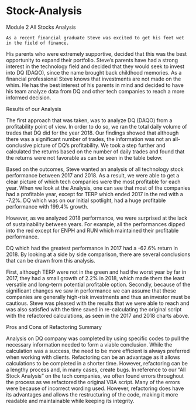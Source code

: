 # Stock-Analysis
Module 2
All Stocks Analysis

	As a recent financial graduate Steve was excited to get his feet wet in the field of finance. 
  His parents who were extremely supportive, decided that this was the best opportunity to 
expand their portfolio. Steve’s parents have had a strong interest in the technology field and 
decided that they would seek to invest into DQ (DAQO), since the name brought back childhood 
memories. As a financial professional Steve knows that investments are not made on the whim. 
He has the best interest of his parents in mind and decided to have his team analyze data from 
DQ and other tech companies to reach a more informed decision.

Results of our Analysis

The first approach that was taken, was to analyze DQ (DAQO) from a profitability point of view.
 In order to do so, we ran the total daily volume of trades that DQ did for the year 2018. 
Our findings showed that although there was a significant number of trades, the information was not
an all-conclusive picture of DQ’s profitability. We took a step further 
and calculated the returns based on the number of daily trades and found that the returns were 
not favorable as can be seen in the table below.
 


Based on the outcomes, Steve wanted an analysis of all technology stock performance 
between 2017 and 2018. As a result, we were able to get a clear picture of which tech 
companies were the most profitable for each year. When we look at the Analysis, one can see 
that most of the companies had a profitable year, except for TERP which ended 2017 in the red 
with a -7.2%. DQ which was on our Initial spotlight, had a huge profitable performance with 
199.4% growth.

 

However, as we analyzed 2018 performance, we were surprised at the lack of sustainability 
between years. For example, all the performances dipped into the red except for ENPH and RUN 
which maintained their profitable performance. 

 

DQ which had the greatest performance in 2017 had a -62.6% return in 2018. By looking at a side
by side comparison, there are several conclusions that can be drawn from this analysis. 
 
First, although TERP were not in the green and had the worst year by far in 2017, they 
had a small growth of 2.2% in 2018, which made them the least versatile and long-term 
potential profitable option. Secondly, because of the significant changes we saw in 
performance we can assume that these companies are generally high-risk investments and thus 
an investor must be cautious. Steve was pleased with the results that we were able to reach and 
was also satisfied with the time saved in re-calculating the original script with the refactored calculations, as seen in the 2017 and 2018 charts above. 

Pros and Cons of Refactoring Summary 

Analysis on DQ company was completed by using specific codes to pull the necessary 
information needed to form a viable conclusion. While the calculation was a success, the need to 
be more efficient is always preferred when working with clients. Refactoring can be an 
advantage as it allows calculations to be completed in a shorter time. However, refactoring can 
be a lengthy process and, in many cases, create bugs. In reference to our “All Stock Analysis” on 
the tech companies, we often found errors throughout the process as we refactored the original 
VBA script. Many of the errors were because of incorrect wording used. However, refactoring 
does have its advantages and allows the restructuring of the code, making it more readable and 
maintainable while keeping its integrity.  

  




